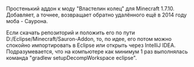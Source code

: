 Простенький аддон к моду "Властелин колец" для Minecraft 1.7.10. Добавляет, а точнее, возвращает обратно удалённого ещё в 2014 году моба - Саурона.

Если скачать репозиторий и положить его по пути D:/Eclipse/Minecraft/Sauron-Addon, то, по идее, его потом можно спокойно импортировать в Eclipse или открыть через IntelliJ IDEA. Подразумевается, что на компьютере как минимум 1 раз выполнялась команда "gradlew setupDecompWorkspace eclipse". 
